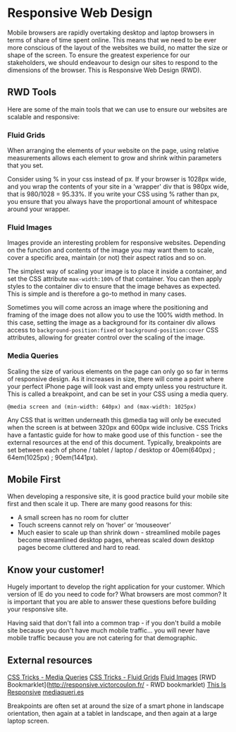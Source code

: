 # Responsive Web Design

Mobile browsers are rapidly overtaking desktop and laptop browsers in terms of share of time spent online. This means that we need to be ever more conscious of the layout of the websites we build, no matter the size or shape of the screen. To ensure the greatest experience for our stakeholders, we should endeavour to design our sites to respond to the dimensions of the browser. This is Responsive Web Design (RWD).

## RWD Tools

Here are some of the main tools that we can use to ensure our websites are scalable and responsive:

### Fluid Grids

When arranging the elements of your website on the page, using relative measurements allows each element to grow and shrink within parameters that you set. 

Consider using % in your css instead of px. If your browser is 1028px wide, and you wrap the contents of your site in a 'wrapper' div that is 980px wide, that is 980/1028 = 95.33%. If you write your CSS using % rather than px, you ensure that you always have the proportional amount of whitespace around your wrapper.

### Fluid Images

Images provide an interesting problem for responsive websites. Depending on the function and contents of the image you may want them to scale, cover a specific area, maintain (or not) their aspect ratios and so on.

The simplest way of scaling your image is to place it inside a container, and set the CSS attribute ```max-width:100%``` of that container. You can then apply styles to the container div to ensure that the image behaves as expected. This is simple and is therefore a go-to method in many cases. 

Sometimes you will come across an image where the positioning and framing of the image does not allow you to use the 100% width method. In this case, setting the image as a background for its container div allows access to ``background-position:fixed`` or ```background-position:cover``` CSS attributes, allowing for greater control over the scaling of the image.

### Media Queries

Scaling the size of various elements on the page can only go so far in terms of responsive design. As it increases in size, there will come a point where your perfect iPhone page will look vast and empty unless you restructure it. This is called a breakpoint, and can be set in your CSS using a media query. 
```
@media screen and (min-width: 640px) and (max-width: 1025px)
```
Any CSS that is written underneath this @media tag will only be executed when the screen is at between 320px and 600px wide inclusive. CSS Tricks have a fantastic guide for how to make good use of this function - see the external resources at the end of this document. Typically, breakpoints are set between each of phone / tablet / laptop / desktop or 40em(640px) ; 64em(1025px) ; 90em(1441px).

## Mobile First

When developing a responsive site, it is good practice build your mobile site first and then scale it up. There are many good reasons for this: 

* A small screen has no room for clutter
* Touch screens cannot rely on ‘hover’ or ‘mouseover’
* Much easier to scale up than shrink down - streamlined mobile pages become streamlined desktop pages, whereas scaled down desktop pages become cluttered and hard to read.

## Know your customer!

Hugely important to develop the right application for your customer. Which version of IE do you need to code for? What browsers are most common? It is important that you are able to answer these questions before building your responsive site. 

Having said that don't fall into a common trap - if you don't build a mobile site because you don't have much mobile traffic... you will never have mobile traffic because you are not catering for that demographic. 

## External resources
[CSS Tricks - Media Queries](http://css-tricks.com/css-media-queries/)
[CSS Tricks - Fluid Grids](http://css-tricks.com/dont-overthink-it-grids/)
[Fluid Images](http://demosthenes.info/blog/586/CSS-Fluid-Image-Techniques-for-Responsive-Site-Design)
[RWD Bookmarklet](http://responsive.victorcoulon.fr/ - RWD bookmarklet)
[This Is Responsive](http://bradfrost.github.io/this-is-responsive/)
[mediaqueri.es](http://mediaqueri.es/)

Breakpoints are often set at around the size of a smart phone in landscape orientation, then again at a tablet in landscape, and then again at a large laptop screen. 
